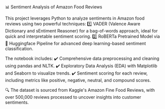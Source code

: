 📊 Sentiment Analysis of Amazon Food Reviews

This project leverages Python to analyze sentiments in Amazon food reviews using two powerful techniques:
1️⃣ VADER (Valence Aware Dictionary and sEntiment Reasoner) for a bag-of-words approach, ideal for quick and interpretable sentiment scoring.
2️⃣ RoBERTa Pretrained Model via 🤗 Huggingface Pipeline for advanced deep learning-based sentiment classification.

The notebook includes:
✔️ Comprehensive data preprocessing and cleaning using pandas and NLTK.
✔️ Exploratory Data Analysis (EDA) with Matplotlib and Seaborn to visualize trends.
✔️ Sentiment scoring for each review, including metrics like positive, negative, neutral, and compound scores.

🔍 The dataset is sourced from Kaggle's Amazon Fine Food Reviews, with over 500,000 reviews processed to uncover insights into customer sentiments.

